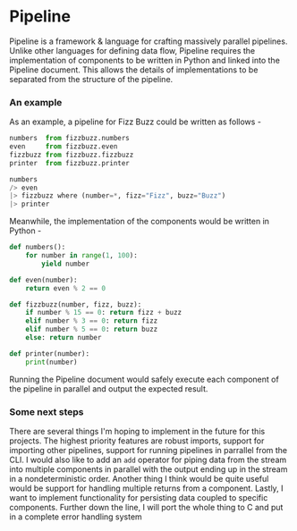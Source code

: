 # Pipeline

Pipeline is a framework & language for crafting massively parallel pipelines. Unlike other languages for defining data flow, Pipeline requires the implementation of components to be written in Python and linked into the Pipeline document. This allows the details of implementations to be separated from the structure of the pipeline.

### An example

As an example, a pipeline for Fizz Buzz could be written as follows -

```python
numbers  from fizzbuzz.numbers
even     from fizzbuzz.even
fizzbuzz from fizzbuzz.fizzbuzz
printer  from fizzbuzz.printer

numbers 
/> even 
|> fizzbuzz where (number=*, fizz="Fizz", buzz="Buzz")
|> printer
```

Meanwhile, the implementation of the components would be written in Python -

```python
def numbers():
    for number in range(1, 100):
        yield number

def even(number):
    return even % 2 == 0

def fizzbuzz(number, fizz, buzz):
    if number % 15 == 0: return fizz + buzz
    elif number % 3 == 0: return fizz
    elif number % 5 == 0: return buzz
    else: return number

def printer(number):
    print(number)
```

Running the Pipeline document would safely execute each component of the pipeline in parallel and output the expected result.

### Some next steps
There are several things I'm hoping to implement in the future for this projects. The highest priority features are robust imports, support for importing other pipelines, support for running pipelines in parrallel from the CLI. I would also like to add an `add` operator for piping data from the stream into multiple components in parallel with the output ending up in the stream in a nondeterministic order. Another thing I think would be quite useful would be support for handling multiple returns from a component. Lastly, I want to implement functionality for persisting data coupled to specific components. Further down the line, I will port the whole thing to C and put in a complete error handling system
